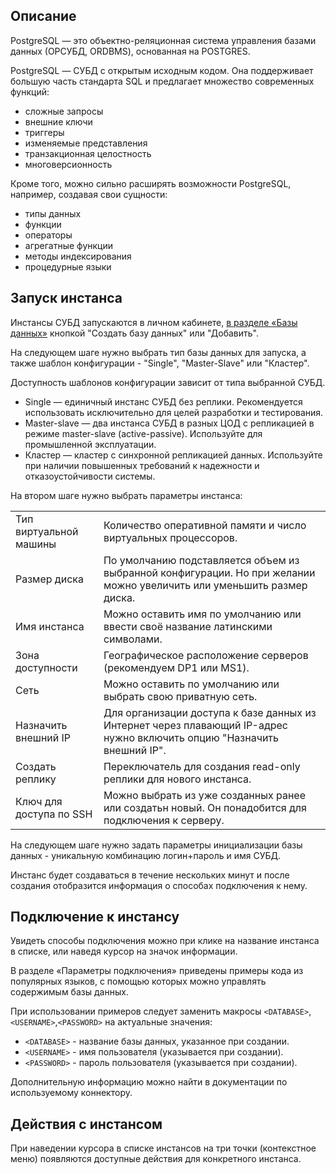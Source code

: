 ## Описание

PostgreSQL — это объектно-реляционная система управления базами данных (ОРСУБД, ORDBMS), основанная на POSTGRES.

PostgreSQL — СУБД с открытым исходным кодом. Она поддерживает большую часть стандарта SQL и предлагает множество современных функций:

- сложные запросы
- внешние ключи
- триггеры
- изменяемые представления
- транзакционная целостность
- многоверсионность

Кроме того, можно сильно расширять возможности PostgreSQL, например, создавая свои сущности:

- типы данных
- функции
- операторы
- агрегатные функции
- методы индексирования
- процедурные языки

## Запуск инстанса

Инстансы СУБД запускаются в личном кабинете, [в разделе «Базы данных»](https://mcs.mail.ru/app/services/databases/) кнопкой "Создать базу данных" или "Добавить".

На следующем шаге нужно выбрать тип базы данных для запуска, а также шаблон конфигурации - "Single", "Master-Slave" или "Кластер".

Доступность шаблонов конфигурации зависит от типа выбранной СУБД.

- Single — единичный инстанс СУБД без реплики. Рекомендуется использовать исключительно для целей разработки и тестирования.
- Master-slave — два инстанса СУБД в разных ЦОД с репликацией в режиме master-slave (active-passive). Используйте для промышленной эксплуатации.
- Кластер — кластер с синхронной репликацией данных. Используйте при наличии повышенных требований к надежности и отказоустойчивости системы.

На втором шаге нужно выбрать параметры инстанса:

<table><tbody><tr><td>Тип виртуальной машины</td><td>Количество оперативной памяти и число виртуальных процессоров.</td></tr><tr><td>Размер диска</td><td>По умолчанию подставляется объем из выбранной конфигурации. Но при желании можно увеличить или уменьшить размер диска.</td></tr><tr><td>Имя инстанса</td><td>Можно оставить имя по умолчанию или ввести своё название латинскими символами.</td></tr><tr><td>Зона доступности</td><td>Географическое расположение серверов (рекомендуем DP1 или MS1).</td></tr><tr><td>Сеть</td><td>Можно оставить по умолчанию или выбрать свою приватную сеть.</td></tr><tr><td>Назначить внешний IP</td><td>Для организации доступа к базе данных из Интернет через плавающий IP-адрес нужно включить опцию "Назначить внешний IP".</td></tr><tr><td>Создать реплику</td><td>Переключатель для создания read-only реплики для нового инстанса.</td></tr><tr><td>Ключ для доступа по SSH</td><td>Можно выбрать из уже созданных ранее или создатьн новый. Он понадобится для подключения к серверу.</td></tr></tbody></table>

На следующем шаге нужно задать параметры инициализации базы данных - уникальную комбинацию логин+пароль и имя СУБД.

Инстанс будет создаваться в течение нескольких минут и после создания отобразится информация о способах подключения к нему.

## Подключение к инстансу

Увидеть способы подключения можно при клике на название инстанса в списке, или наведя курсор на значок информации.

В разделе «Параметры подключения» приведены примеры кода из популярных языков, с помощью которых можно управлять содержимым базы данных.

При использовании примеров следует заменить макросы `<DATABASE>`,`<USERNAME>`,`<PASSWORD>` на актуальные значения:

- `<DATABASE>` - название базы данных, указанное при создании.
- `<USERNAME>` - имя пользователя (указывается при создании).
- `<PASSWORD>` - пароль пользователя (указывается при создании).

Дополнительную информацию можно найти в документации по используемому коннектору.

## Действия с инстансом

При наведении курсора в списке инстансов на три точки (контекстное меню) появляются доступные действия для конкретного инстанса.
